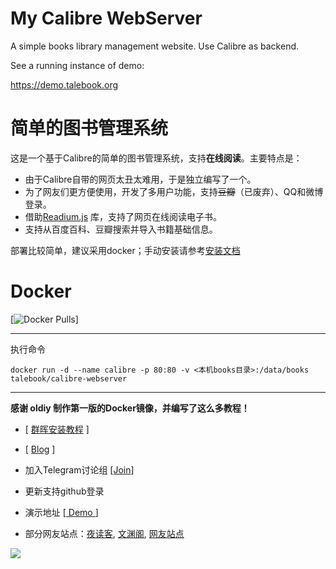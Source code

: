 My Calibre WebServer
====================
A simple books library management website. Use Calibre as backend.

See a running instance of demo:

https://demo.talebook.org

简单的图书管理系统
===================
这是一个基于Calibre的简单的图书管理系统，支持**在线阅读**。主要特点是：
* 由于Calibre自带的网页太丑太难用，于是独立编写了一个。
* 为了网友们更方便使用，开发了多用户功能，支持~~豆瓣~~（已废弃）、QQ和微博登录。
* 借助[Readium.js](https://github.com/readium/readium-js-viewer) 库，支持了网页在线阅读电子书。
* 支持从百度百科、豆瓣搜索并导入书籍基础信息。

部署比较简单，建议采用docker；手动安装请参考[安装文档](document/INSTALL.zh_CN.md)


Docker
===================

[![Docker Pulls](https://img.shields.io/docker/pulls/talebook/calibre-webserver.svg)]

[dockerhub]: https://hub.docker.com/r/talebook/calibre-webserver

---

执行命令

`docker run -d --name calibre -p 80:80 -v <本机books目录>:/data/books  talebook/calibre-webserver`

---

**感谢 oldiy 制作第一版的Docker镜像，并编写了这么多教程！**

+ [ [群晖安装教程](https://odcn.top/2019/02/26/2734/) ]

+ [ [Blog](https://odcn.top) ]

+ 加入Telegram讨论组 [[Join](https://t.me/joinchat/H3IoGkcnW6BGo51EJ9Kw5g)]

- 更新支持github登录

- 演示地址 [[ Demo ](https://demo.talebook.org)]

- 部分网友站点：[夜读客](https://www.yeduk.com/), [文渊阁](https://wenyuange.org), [网友站点](http://book.bwh.bai-long.cn/)

![](https://github.com/talebook/calibre-webserver/raw/develop/document/screenshot.png)

